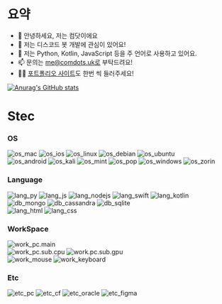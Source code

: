 # 요약
- 👋 안녕하세요, 저는 컴닷이에요
- 👀 저는 디스코드 봇 개발에 관심이 있어요!
- 🌱 저는 Python, Kotlin, JavaScript 등을 주 언어로 사용하고 있어요.
- 📫 문의는 me@comdots.uk로 부탁드려요!
- 👏🏻 [포트폴리오 사이트](https://comdots.uk/)도 한번 씩 들러주세요!

[![Anurag's GitHub stats](https://github-readme-stats.vercel.app/api?username=comdots1)](https://github.com/anuraghazra/github-readme-stats)

# Stec
### OS
![os_mac](https://img.shields.io/badge/mac%20os-000000?style=for-the-badge&logo=apple&logoColor=white)
![os_ios](https://img.shields.io/badge/iOS-000000?style=for-the-badge&logo=ios&logoColor=white)
![os_linux](	https://img.shields.io/badge/Linux-FCC624?style=for-the-badge&logo=linux&logoColor=black)
![os_debian](https://img.shields.io/badge/Debian-A81D33?style=for-the-badge&logo=debian&logoColor=white)
![os_ubuntu](https://img.shields.io/badge/Ubuntu-E95420?style=for-the-badge&logo=ubuntu&logoColor=white)
<br>
![os_android](https://img.shields.io/badge/Android-3DDC84?style=for-the-badge&logo=android&logoColor=white)
![os_kali](https://img.shields.io/badge/Kali_Linux-557C94?style=for-the-badge&logo=kali-linux&logoColor=white)
![os_mint](https://img.shields.io/badge/Linux_Mint-87CF3E?style=for-the-badge&logo=linux-mint&logoColor=white)
![os_pop](https://img.shields.io/badge/Pop!_OS-48B9C7?style=for-the-badge&logo=Pop!_OS&logoColor=white)
![os_windows](https://img.shields.io/badge/Windows-0078D6?style=for-the-badge&logo=windows&logoColor=white)
![os_zorin](https://img.shields.io/badge/Zorin%20OS-0CC1F3?style=for-the-badge&logo=zorin&logoColor=white)
### Language
![lang_py](https://img.shields.io/badge/Python-3776AB?style=for-the-badge&logo=python&logoColor=white)
![lang_js](https://img.shields.io/badge/JavaScript-F7DF1E?style=for-the-badge&logo=JavaScript&logoColor=white)
![lang_nodejs](https://img.shields.io/badge/Node.js-43853D?style=for-the-badge&logo=node.js&logoColor=white)
![lang_swift](https://img.shields.io/badge/Swift-FA7343?style=for-the-badge&logo=swift&logoColor=white)
![lang_kotlin](https://img.shields.io/badge/Kotlin-0095D5?&style=for-the-badge&logo=kotlin&logoColor=white)
<br>
![db_mongo](https://img.shields.io/badge/MongoDB-4EA94B?style=for-the-badge&logo=mongodb&logoColor=white)
![db_cassandra](https://img.shields.io/badge/Cassandra-1287B1?style=for-the-badge&logo=apache%20cassandra&logoColor=white)
![db_sqlite](https://img.shields.io/badge/SQLite-07405E?style=for-the-badge&logo=sqlite&logoColor=white)
<br>
![lang_html](https://img.shields.io/badge/HTML5-E34F26?style=for-the-badge&logo=html5&logoColor=white)
![lang_css](https://img.shields.io/badge/CSS3-1572B6?style=for-the-badge&logo=css3&logoColor=white)
### WorkSpace
![work_pc.main](https://img.shields.io/badge/Apple-MacBook_Air_M2-999999?style=for-the-badge&logo=apple&logoColor=white)
<br>
![work_pc.sub.cpu](https://img.shields.io/badge/Intel-Pentium_G4400-0071C5?style=for-the-badge&logo=intel&logoColor=white)
![work.pc.sub.gpu](https://img.shields.io/badge/NVIDIA-GTX_750-76B900?style=for-the-badge&logo=nvidia&logoColor=white)
<br>
![work_mouse](https://img.shields.io/badge/Logitech-G102-0078D6?style=for-the-badge&logo=windows&logoColor=white)
![work_keyboard](https://img.shields.io/badge/Aula-F87_Pro-0078D6?style=for-the-badge&logo=windows&logoColor=white)
### Etc
![etc_pc](https://img.shields.io/badge/PyCharm-000000.svg?&style=for-the-badge&logo=PyCharm&logoColor=white)
![etc_cf](https://img.shields.io/badge/Cloudflare-F38020?style=for-the-badge&logo=Cloudflare&logoColor=white)
![etc_oracle](https://img.shields.io/badge/Oracle-F80000?style=for-the-badge&logo=oracle&logoColor=black)
![etc_figma](https://img.shields.io/badge/Figma-F24E1E?style=for-the-badge&logo=figma&logoColor=white)
